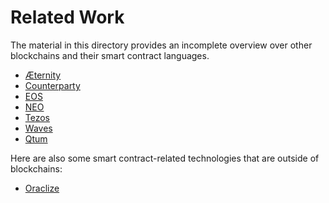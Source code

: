 # Related Work

The material in this directory provides an incomplete overview over other blockchains and their smart contract languages.

* [Æternity](Aeternity.md)
* [Counterparty](Counterparty.md)
* [EOS](EOS.md)
* [NEO](NEO.md)
* [Tezos](Tezos.md)
* [Waves](Waves.md)
* [Qtum](Qtum.md)

Here are also some smart contract-related technologies that are outside of blockchains:

* [Oraclize](Oraclize.md)